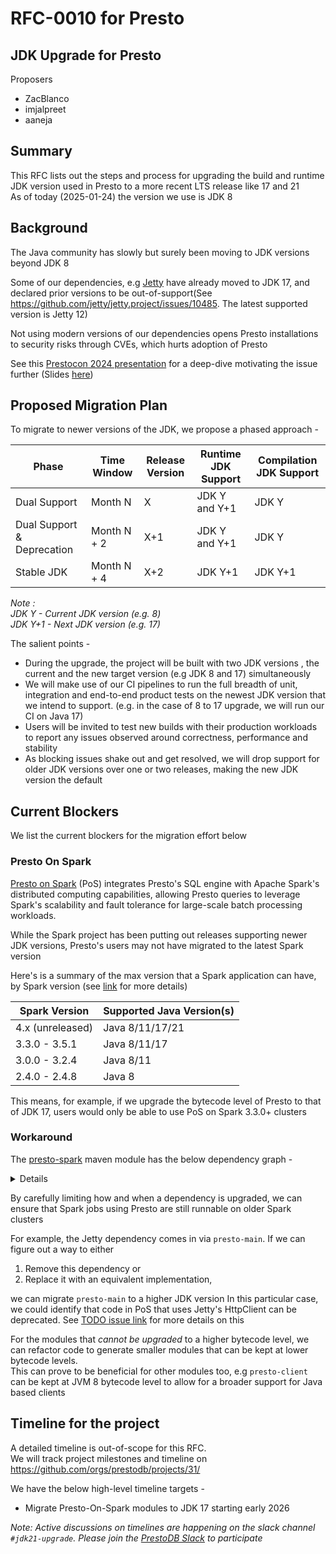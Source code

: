 # **RFC-0010 for Presto**

## JDK Upgrade for Presto

Proposers

* ZacBlanco
* imjalpreet
* aaneja


## Summary

This RFC lists out the steps and process for upgrading the build and runtime JDK version used in Presto to a more recent LTS release like 17 and 21  
As of today (2025-01-24) the version we use is JDK 8


## Background

The Java community has slowly but surely been moving to JDK versions beyond JDK 8  

Some of our dependencies, e.g [Jetty](https://github.com/jetty/jetty.project/) have already moved to JDK 17, and declared prior versions to be out-of-support(See https://github.com/jetty/jetty.project/issues/10485. The latest supported version is Jetty 12)

Not using modern versions of our dependencies opens Presto installations to security risks through CVEs, which hurts adoption of Presto

See this [Prestocon 2024 presentation](https://www.youtube.com/watch?v=K6CjuPZtqW4&list=PLJVeO1NMmyqW_qoMMEyVq-wW8lBSxA7hP&index=10) for a deep-dive motivating the issue further (Slides [here](RFC-0010/PrestoJavaUpgradeLightningTalk.pdf))


## Proposed Migration Plan  

To migrate to newer versions of the JDK, we propose a phased approach -   

| Phase | Time Window | Release Version | Runtime JDK Support | Compilation JDK Support |
| --- | --- | --- | --- | --- |
| Dual Support | Month N | X | JDK Y and Y+1 | JDK Y |
| Dual Support & Deprecation | Month N + 2 | X+1 | JDK Y and Y+1 | JDK Y |
| Stable JDK | Month N + 4 | X+2 | JDK Y+1 | JDK Y+1 |

_Note :  
JDK Y - Current JDK version (e.g. 8)  
JDK Y+1 - Next JDK version (e.g. 17)_


The salient points - 

 - During the upgrade, the project will be built with two JDK versions , the current and the new target version (e.g JDK 8 and 17) simultaneously
 - We will make use of our CI pipelines to run the full breadth of unit, integration and end-to-end product tests on the newest JDK version that we intend to support. (e.g. in the case of 8 to 17 upgrade, we will run our CI on Java 17)
 - Users will be invited to test new builds with their production workloads to report any issues observed around correctness, performance and stability
 - As blocking issues shake out and get resolved, we will drop support for older JDK versions over one or two releases, making the new JDK version the default


## Current Blockers
We list the current blockers for the migration effort below

### Presto On Spark
[Presto on Spark](https://github.com/prestodb/presto/issues/13856) (PoS) integrates Presto's SQL engine with Apache Spark's distributed computing capabilities, allowing Presto queries to leverage Spark's scalability and fault tolerance for large-scale batch processing workloads. 

While the Spark project has been putting out releases supporting newer JDK versions, Presto's users may not have migrated to the latest Spark version

Here's is a summary of the max version that a Spark application can have, by Spark version (see [link](https://community.cloudera.com/t5/Community-Articles/Spark-and-Java-versions-Supportability-Matrix/ta-p/383669) for more details)


| Spark Version | Supported Java Version(s) |
| --- | --- | 
| 4.x (unreleased) | Java 8/11/17/21 | 
| 3.3.0 - 3.5.1 | Java 8/11/17 | 
| 3.0.0 - 3.2.4 | Java 8/11 | 
| 2.4.0 - 2.4.8 | Java 8 |


This means, for example, if we upgrade the bytecode level of Presto to that of JDK 17, users would only be able to use PoS on Spark 3.3.0+ clusters

### Workaround
The [presto-spark](https://github.com/prestodb/presto/tree/498784bb35feaf2787da865865ffe8ab3e8673ca/presto-spark) maven module has the below dependency graph -

<details>

```
com.facebook.presto:presto-spark:jar:0.291-SNAPSHOT
\- com.facebook.presto:presto-spark-base:jar:0.291-SNAPSHOT:runtime
   +- com.facebook.presto:presto-client:jar:0.291-SNAPSHOT:runtime
   |  +- com.fasterxml.jackson.core:jackson-core:jar:2.15.4:runtime
   |  +- com.fasterxml.jackson.core:jackson-databind:jar:2.15.4:runtime
   |  +- com.facebook.airlift:security:jar:0.216:runtime
   |  +- com.facebook.drift:drift-api:jar:1.40:runtime
   |  +- com.google.auth:google-auth-library-oauth2-http:jar:0.12.0:runtime
   |  |  +- com.google.auth:google-auth-library-credentials:jar:0.12.0:runtime
   |  |  +- com.google.http-client:google-http-client:jar:1.27.0:runtime
   |  |  |  \- org.apache.httpcomponents:httpclient:jar:4.5.5:runtime
   |  |  |     +- org.apache.httpcomponents:httpcore:jar:4.4.9:runtime
   |  |  |     \- commons-codec:commons-codec:jar:1.17.0:runtime
   |  |  \- com.google.http-client:google-http-client-jackson2:jar:1.27.0:runtime
   |  +- com.squareup.okhttp3:okhttp:jar:3.9.0:runtime
   |  |  \- com.squareup.okio:okio:jar:1.13.0:runtime
   |  \- com.squareup.okhttp3:okhttp-urlconnection:jar:3.9.0:runtime
   +- com.facebook.presto:presto-parser:jar:0.291-SNAPSHOT:runtime
   |  \- org.antlr:antlr4-runtime:jar:4.7.1:runtime
   +- com.facebook.presto:presto-analyzer:jar:0.291-SNAPSHOT:runtime
   +- com.github.luben:zstd-jni:jar:1.5.2-3:runtime
   +- com.facebook.presto:presto-common:jar:0.291-SNAPSHOT:runtime
   +- com.facebook.presto:presto-spark-common:jar:0.291-SNAPSHOT:runtime
   +- com.facebook.presto:presto-spi:jar:0.291-SNAPSHOT:runtime
   +- com.facebook.presto:presto-main:jar:0.291-SNAPSHOT:runtime
   |  +- com.esri.geometry:esri-geometry-api:jar:2.2.4:runtime
   |  +- com.facebook.presto:presto-geospatial-toolkit:jar:0.291-SNAPSHOT:runtime
   |  |  \- org.locationtech.jts.io:jts-io-common:jar:1.19.0:runtime
   |  |     \- com.googlecode.json-simple:json-simple:jar:1.1.1:runtime
   |  +- org.apache.commons:commons-math3:jar:3.6.1:runtime
   |  +- com.facebook.presto:presto-bytecode:jar:0.291-SNAPSHOT:runtime
   |  |  +- org.ow2.asm:asm-tree:jar:9.2:runtime
   |  |  +- org.ow2.asm:asm-util:jar:9.2:runtime
   |  |  \- org.ow2.asm:asm-analysis:jar:9.2:runtime
   |  +- io.airlift:aircompressor:jar:0.27:runtime
   |  +- com.facebook.airlift:discovery:jar:0.216:runtime
   |  +- com.facebook.airlift:event:jar:0.216:runtime
   |  +- com.facebook.airlift:http-server:jar:0.216:runtime
   |  |  +- org.eclipse.jetty.http2:http2-server:jar:9.4.56.v20240826:runtime
   |  |  +- org.eclipse.jetty:jetty-server:jar:9.4.56.v20240826:runtime
   |  |  +- org.eclipse.jetty:jetty-servlet:jar:9.4.56.v20240826:runtime
   |  |  |  \- org.eclipse.jetty:jetty-util-ajax:jar:9.4.56.v20240826:runtime
   |  |  +- org.eclipse.jetty:jetty-security:jar:9.4.56.v20240826:runtime
   |  |  \- org.eclipse.jetty:jetty-jmx:jar:9.4.56.v20240826:runtime
   |  +- com.facebook.airlift:jaxrs:jar:0.216:runtime
   |  |  +- javax.xml.bind:jaxb-api:jar:2.3.1:runtime
   |  |  |  \- javax.activation:javax.activation-api:jar:1.2.0:runtime
   |  |  +- org.glassfish.jersey.core:jersey-common:jar:2.26:runtime
   |  |  |  \- org.glassfish.hk2:osgi-resource-locator:jar:1.0.1:runtime
   |  |  +- org.glassfish.jersey.core:jersey-server:jar:2.26:runtime
   |  |  |  +- org.glassfish.jersey.core:jersey-client:jar:2.26:runtime
   |  |  |  \- org.glassfish.jersey.media:jersey-media-jaxb:jar:2.26:runtime
   |  |  +- org.glassfish.jersey.containers:jersey-container-servlet-core:jar:2.26:runtime
   |  |  +- org.glassfish.jersey.containers:jersey-container-servlet:jar:2.26:runtime
   |  |  \- org.glassfish.jersey.inject:jersey-hk2:jar:2.26:runtime
   |  |     \- org.glassfish.hk2:hk2-locator:jar:2.5.0-b42:runtime
   |  |        +- org.glassfish.hk2:hk2-api:jar:2.5.0-b42:runtime
   |  |        +- org.glassfish.hk2:hk2-utils:jar:2.5.0-b42:runtime
   |  |        \- org.javassist:javassist:jar:3.22.0-GA:runtime
   |  +- com.facebook.airlift:jmx:jar:0.216:runtime
   |  |  \- com.sun:tools:jar:1.8:system
   |  +- com.facebook.airlift:jmx-http:jar:0.216:runtime
   |  +- io.airlift.resolver:resolver:jar:1.4:runtime
   |  |  +- org.sonatype.aether:aether-spi:jar:1.13.1:runtime
   |  |  +- org.sonatype.aether:aether-impl:jar:1.13.1:runtime
   |  |  +- org.sonatype.aether:aether-util:jar:1.13.1:runtime
   |  |  +- org.sonatype.aether:aether-connector-file:jar:1.13.1:runtime
   |  |  +- org.sonatype.aether:aether-connector-asynchttpclient:jar:1.13.1:runtime
   |  |  |  \- com.ning:async-http-client:jar:1.6.5:runtime
   |  |  +- io.netty:netty:jar:3.6.2.Final:runtime
   |  |  +- org.apache.maven:maven-core:jar:3.0.4:runtime
   |  |  |  +- org.apache.maven:maven-settings:jar:3.0.4:runtime
   |  |  |  +- org.apache.maven:maven-settings-builder:jar:3.0.4:runtime
   |  |  |  +- org.apache.maven:maven-repository-metadata:jar:3.0.4:runtime
   |  |  |  +- org.apache.maven:maven-plugin-api:jar:3.0.4:runtime
   |  |  |  +- org.apache.maven:maven-model-builder:jar:3.0.4:runtime
   |  |  |  +- org.codehaus.plexus:plexus-interpolation:jar:1.14:runtime
   |  |  |  +- org.codehaus.plexus:plexus-utils:jar:2.0.6:runtime
   |  |  |  +- org.codehaus.plexus:plexus-component-annotations:jar:1.5.5:runtime
   |  |  |  \- org.sonatype.plexus:plexus-sec-dispatcher:jar:1.3:runtime
   |  |  +- org.apache.maven:maven-model:jar:3.0.4:runtime
   |  |  +- org.apache.maven:maven-artifact:jar:3.0.4:runtime
   |  |  +- org.apache.maven:maven-aether-provider:jar:3.0.4:runtime
   |  |  +- org.apache.maven:maven-embedder:jar:3.0.4:runtime
   |  |  |  +- org.apache.maven:maven-compat:jar:3.0.4:runtime
   |  |  |  |  \- org.apache.maven.wagon:wagon-provider-api:jar:2.2:runtime
   |  |  |  \- org.sonatype.plexus:plexus-cipher:jar:1.7:runtime
   |  |  +- org.codehaus.plexus:plexus-container-default:jar:1.5.5:runtime
   |  |  |  \- org.apache.xbean:xbean-reflect:jar:3.4:runtime
   |  |  +- org.codehaus.plexus:plexus-classworlds:jar:2.4:runtime
   |  |  \- org.slf4j:slf4j-api:jar:1.7.32:runtime
   |  +- com.facebook.airlift:trace-token:jar:0.216:runtime
   |  +- io.airlift:joni:jar:2.1.5.3:runtime
   |  +- com.facebook.drift:drift-server:jar:1.40:runtime
   |  +- com.facebook.drift:drift-transport-netty:jar:1.40:runtime
   |  |  +- io.netty:netty-common:jar:4.1.115.Final:runtime
   |  |  +- io.netty:netty-buffer:jar:4.1.115.Final:runtime
   |  |  +- io.netty:netty-handler-proxy:jar:4.1.115.Final:runtime
   |  |  |  +- io.netty:netty-codec-socks:jar:4.1.115.Final:runtime
   |  |  |  \- io.netty:netty-codec-http:jar:4.1.115.Final:runtime
   |  |  +- io.netty:netty-handler:jar:4.1.115.Final:runtime
   |  |  |  \- io.netty:netty-transport-native-unix-common:jar:4.1.115.Final:runtime
   |  |  +- io.netty:netty-transport-classes-epoll:jar:4.1.115.Final:runtime
   |  |  +- io.netty:netty-transport-native-epoll:jar:linux-x86_64:4.1.115.Final:runtime
   |  |  \- io.netty:netty-codec:jar:4.1.115.Final:runtime
   |  +- com.facebook.drift:drift-transport-spi:jar:1.40:runtime
   |  +- com.facebook.drift:drift-client:jar:1.40:runtime
   |  +- com.facebook.drift:drift-protocol:jar:1.40:runtime
   |  +- com.facebook.drift:drift-codec:jar:1.40:runtime
   |  |  +- io.airlift:parameternames:jar:1.3:runtime
   |  |  \- com.facebook.airlift:bytecode:jar:1.3:runtime
   |  +- com.facebook.drift:drift-codec-utils:jar:1.40:runtime
   |  +- com.teradata:re2j-td:jar:1.4:runtime
   |  +- com.facebook.airlift.discovery:discovery-server:jar:1.33:runtime
   |  |  +- com.facebook.airlift:jmx-http-rpc:jar:0.198:runtime
   |  |  +- org.iq80.leveldb:leveldb-api:jar:0.10:runtime
   |  |  \- org.iq80.leveldb:leveldb:jar:0.10:runtime
   |  +- javax.servlet:javax.servlet-api:jar:3.1.0:runtime
   |  +- javax.ws.rs:javax.ws.rs-api:jar:2.1:runtime
   |  +- com.fasterxml.jackson.module:jackson-module-afterburner:jar:2.15.4:runtime
   |  +- com.jayway.jsonpath:json-path:jar:2.9.0:runtime
   |  |  \- net.minidev:json-smart:jar:2.5.0:runtime
   |  |     \- net.minidev:accessors-smart:jar:2.5.0:runtime
   |  +- org.sonatype.aether:aether-api:jar:1.13.1:runtime
   |  +- org.ow2.asm:asm:jar:9.2:runtime
   |  +- org.jgrapht:jgrapht-core:jar:1.3.1:runtime
   |  |  \- org.jheaps:jheaps:jar:0.10:runtime
   |  +- org.apache.lucene:lucene-analyzers-common:jar:8.10.0:runtime
   |  |  \- org.apache.lucene:lucene-core:jar:8.10.0:runtime
   |  +- org.locationtech.jts:jts-core:jar:1.19.0:runtime
   |  +- io.jsonwebtoken:jjwt-api:jar:0.11.5:runtime
   |  +- io.jsonwebtoken:jjwt-impl:jar:0.11.5:runtime
   |  +- io.jsonwebtoken:jjwt-jackson:jar:0.11.5:runtime
   |  +- org.apache.datasketches:datasketches-memory:jar:2.2.0:runtime
   |  +- org.apache.datasketches:datasketches-java:jar:5.0.1:runtime
   |  +- com.facebook.presto:presto-plugin-toolkit:jar:0.291-SNAPSHOT:runtime
   |  +- io.netty:netty-transport:jar:4.1.115.Final:runtime
   |  |  \- io.netty:netty-resolver:jar:4.1.115.Final:runtime
   |  \- com.facebook.presto:presto-ui:jar:0.291-SNAPSHOT:runtime
   +- com.facebook.presto:presto-expressions:jar:0.291-SNAPSHOT:runtime
   +- com.facebook.presto:presto-matching:jar:0.291-SNAPSHOT:runtime
   +- com.facebook.presto:presto-memory-context:jar:0.291-SNAPSHOT:runtime
   +- io.airlift:slice:jar:0.38:runtime
   +- io.airlift:units:jar:1.3:runtime
   +- com.facebook.airlift:stats:jar:0.216:runtime
   |  \- org.hdrhistogram:HdrHistogram:jar:2.1.9:runtime
   +- com.facebook.airlift:json:jar:0.216:runtime
   |  +- com.fasterxml.jackson.datatype:jackson-datatype-jdk8:jar:2.15.4:runtime
   |  +- com.fasterxml.jackson.datatype:jackson-datatype-jsr310:jar:2.15.4:runtime
   |  +- com.fasterxml.jackson.datatype:jackson-datatype-guava:jar:2.15.4:runtime
   |  +- com.fasterxml.jackson.datatype:jackson-datatype-joda:jar:2.15.4:runtime
   |  +- com.fasterxml.jackson.module:jackson-module-parameter-names:jar:2.15.4:runtime
   |  \- com.fasterxml.jackson.dataformat:jackson-dataformat-smile:jar:2.15.4:runtime
   +- com.facebook.airlift:http-client:jar:0.216:runtime
   |  +- ch.qos.logback:logback-core:jar:1.2.13:runtime
   |  +- org.eclipse.jetty:jetty-client:jar:9.4.56.v20240826:runtime
   |  +- org.eclipse.jetty:jetty-io:jar:9.4.56.v20240826:runtime
   |  +- org.eclipse.jetty:jetty-util:jar:9.4.56.v20240826:runtime
   |  +- org.eclipse.jetty:jetty-http:jar:9.4.56.v20240826:runtime
   |  +- org.eclipse.jetty.http2:http2-client:jar:9.4.56.v20240826:runtime
   |  |  +- org.eclipse.jetty.http2:http2-common:jar:9.4.56.v20240826:runtime
   |  |  |  \- org.eclipse.jetty.http2:http2-hpack:jar:9.4.56.v20240826:runtime
   |  |  \- org.eclipse.jetty:jetty-alpn-client:jar:9.4.56.v20240826:runtime
   |  +- org.eclipse.jetty.http2:http2-http-client-transport:jar:9.4.56.v20240826:runtime
   |  |  \- org.eclipse.jetty:jetty-alpn-openjdk8-client:jar:9.4.56.v20240826:runtime
   |  +- com.facebook.airlift:http-utils:jar:0.216:runtime
   |  \- net.jodah:failsafe:jar:2.0.1:runtime
   +- com.fasterxml.jackson.core:jackson-annotations:jar:2.15.4:runtime
   +- com.google.guava:guava:jar:32.1.0-jre:runtime
   |  +- com.google.guava:failureaccess:jar:1.0.1:runtime
   |  +- com.google.guava:listenablefuture:jar:9999.0-empty-to-avoid-conflict-with-guava:runtime
   |  +- org.checkerframework:checker-qual:jar:3.37.0:runtime
   |  +- com.google.errorprone:error_prone_annotations:jar:2.18.0:runtime
   |  \- com.google.j2objc:j2objc-annotations:jar:2.8:runtime
   +- com.google.inject:guice:jar:4.2.2:runtime
   |  \- aopalliance:aopalliance:jar:1.0:runtime
   +- javax.annotation:javax.annotation-api:jar:1.3.2:runtime
   +- javax.inject:javax.inject:jar:1:runtime
   +- com.facebook.airlift:concurrent:jar:0.216:runtime
   +- com.facebook.airlift:configuration:jar:0.216:runtime
   |  +- org.apache.bval:bval-jsr:jar:2.0.0:runtime
   |  \- cglib:cglib-nodep:jar:3.2.5:runtime
   +- com.facebook.airlift:bootstrap:jar:0.216:runtime
   +- com.facebook.airlift:node:jar:0.216:runtime
   +- com.facebook.airlift:log:jar:0.216:runtime
   +- com.facebook.airlift:log-manager:jar:0.216:runtime
   |  +- org.slf4j:slf4j-jdk14:jar:1.7.32:runtime
   |  +- org.slf4j:log4j-over-slf4j:jar:1.7.32:runtime
   |  \- org.slf4j:jcl-over-slf4j:jar:1.7.32:runtime
   +- com.google.code.findbugs:jsr305:jar:3.0.2:runtime
   +- org.pcollections:pcollections:jar:2.1.2:runtime
   +- org.weakref:jmxutils:jar:1.19:runtime
   +- org.openjdk.jol:jol-core:jar:0.2:runtime
   +- joda-time:joda-time:jar:2.12.7:runtime
   +- javax.validation:validation-api:jar:2.0.1.Final:runtime
   +- it.unimi.dsi:fastutil:jar:8.5.2:runtime
   \- org.apache.commons:commons-text:jar:1.10.0:runtime
      \- org.apache.commons:commons-lang3:jar:3.12.0:runtime

```  
  
</details>

By carefully limiting how and when a dependency is upgraded, we can ensure that Spark jobs using Presto are still runnable on older Spark clusters

For example, the Jetty dependency comes in via `presto-main`. If we can figure out a way to either  

1. Remove this dependency or   
1. Replace it with an equivalent implementation,  

we can migrate `presto-main` to a higher JDK version
In this particular case, we could identify that code in PoS that uses Jetty's HttpClient can be deprecated. See [TODO issue link]() for more details on this

For the modules that *cannot be upgraded* to a higher bytecode level, we can refactor code to generate smaller modules that can be kept at lower bytecode levels.  
This can prove to be beneficial for other modules too, e.g `presto-client` can be kept at JVM 8 bytecode level to allow for a broader support for Java based clients

## Timeline for the project

A detailed timeline is out-of-scope for this RFC.  
We will track project milestones and timeline on https://github.com/orgs/prestodb/projects/31/

We have the below high-level timeline targets - 
- Migrate Presto-On-Spark modules to JDK 17 starting early 2026

_Note: Active discussions on timelines are happening on the slack channel `#jdk21-upgrade`. Please join the [PrestoDB Slack](https://communityinviter.com/apps/prestodb/prestodb) to participate_

